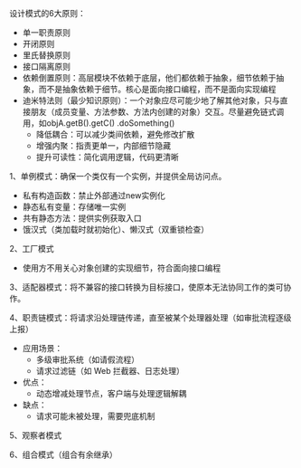 设计模式的6大原则：
- 单一职责原则
- 开闭原则
- 里氏替换原则
- 接口隔离原则
- 依赖倒置原则：高层模块不依赖于底层，他们都依赖于抽象，细节依赖于抽象，而不是抽象依赖于细节。核心是面向接口编程，而不是面向实现编程
- 迪米特法则（最少知识原则）：一个对象应尽可能少地了解其他对象，只与直接朋友（成员变量、方法参数、方法内创建的对象）交互。尽量避免链式调用，如objA.getB().getC() .doSomething()
	- 降低耦合：可以减少类间依赖，避免修改扩散
	- 增强内聚：指责更单一，内部细节隐藏
	- 提升可读性：简化调用逻辑，代码更清晰



1、单例模式：确保一个类仅有一个实例，并提供全局访问点。
- 私有构造函数：禁止外部通过new实例化
- 静态私有变量：存储唯一实例
- 共有静态方法：提供实例获取入口
- 饿汉式（类加载时就初始化）、懒汉式（双重锁检查）

2、工厂模式
- 使用方不用关心对象创建的实现细节，符合面向接口编程

3、适配器模式：将不兼容的接口转换为目标接口，使原本无法协同工作的类可协作。

4、职责链模式：将请求沿处理链传递，直至被某个处理器处理（如审批流程逐级上报）
- 应用场景：
	- 多级审批系统（如请假流程）
	- 请求过滤链（如 Web 拦截器、日志处理）
- 优点：
	- 动态增减处理节点，客户端与处理逻辑解耦
- 缺点：
	- 请求可能未被处理，需要兜底机制

5、观察者模式

6、组合模式（组合有余继承）

